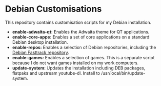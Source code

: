 # Debian Customisations

This repository contains customisation scripts for my Debian installation.

* **enable-adwaita-qt:** Enables the Adwaita theme for QT applications.
* **enable-core-apps:** Enables a set of core applications on a standard Debian desktop installation.
* **enable-repos:** Enables a selection of Debian repositories, including the [Debian Fasttrack repository](https://fasttrack.debian.net/).
* **enable-games:** Enables a selection of games. This is a separate script because I do not want games installed on my work computers.
* **update-system**: Updates the installation including DEB packages, flatpaks and upstream youtube-dl. Install to /usr/local/bin/update-system.
